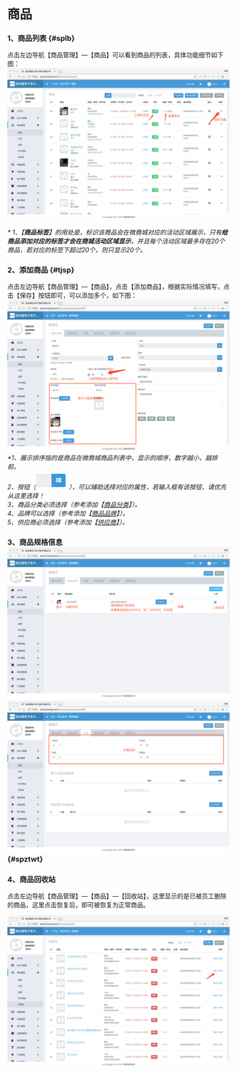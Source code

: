 # 商品

### 1、商品列表 {#splb}

点击左边导航【商品管理】—【商品】可以看到商品的列表，具体功能细节如下图：![](/assets/18.png)

_\* 1、【**商品标签**】的用处是，标识该商品会在微商城对应的活动区域展示，只有**给商品添加对应的标签才会在商城活动区域显示**，并且每个活动区域最多存在20个商品，若对应的标签下超过20个，则只显示20个。_

### 2、添加商品 {#tjsp}

点击左边导航【商品管理】—【商品】，点击【添加商品】，根据实际情况填写，点击【保存】按钮即可，可以添加多个，如下图：![](/assets/29.png)_\*1、展示排序指的是商品在微商城商品列表中，显示的顺序，数字越小，越排前。  
  2、按钮（_![](/assets/20.png)_），可以辅助选择对应的属性，若输入框有该按钮，请优先从这里选择！  
  3、商品分类必须选择（参考添加【_[_商品分类_](/gong-ying-shang/fen-lei.md)_】）。  
  4、品牌可以选择（参考添加【_[_商品品牌_](/shang-pin-guan-li/pin-pai.md)_】）。  
  5、供应商必须选择（参考添加【_[_供应商_](/gong-ying-shang.md)_】）。_

### 3、商品规格信息![](/assets/21.png)![](/assets/22.png) {#spztwt}

### 4、商品回收站

点击左边导航【商品管理】—【商品】—【回收站】，这里显示的是已被员工删除的商品，这里点击恢复后，即可被恢复为正常商品。

![](/assets/23.png)

